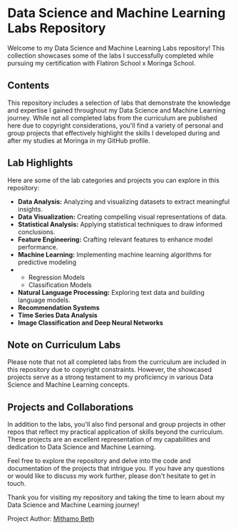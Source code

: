 # Data Science and Machine Learning Labs Repository

Welcome to my Data Science and Machine Learning Labs repository! This collection showcases some of the labs I successfully completed while pursuing my certification with Flatiron School x Moringa School.

## Contents

This repository includes a selection of labs that demonstrate the knowledge and expertise I gained throughout my Data Science and Machine Learning journey. While not all completed labs from the curriculum are published here due to copyright considerations, you'll find a variety of personal and group projects that effectively highlight the skills I developed during and after my studies at Moringa in my GitHub profile.

## Lab Highlights

Here are some of the lab categories and projects you can explore in this repository:

- **Data Analysis:** Analyzing and visualizing datasets to extract meaningful insights.
- **Data Visualization:** Creating compelling visual representations of data.
- **Statistical Analysis:** Applying statistical techniques to draw informed conclusions.
- **Feature Engineering:** Crafting relevant features to enhance model performance.
- **Machine Learning:** Implementing machine learning algorithms for predictive modeling
- - Regression Models
  - Classification Models
- **Natural Language Processing:** Exploring text data and building language models.
- **Recommendation Systems**
- **Time Series Data Analysis**
- **Image Classification and Deep Neural Networks**


## Note on Curriculum Labs

Please note that not all completed labs from the curriculum are included in this repository due to copyright constraints. However, the showcased projects serve as a strong testament to my proficiency in various Data Science and Machine Learning concepts.

## Projects and Collaborations

In addition to the labs, you'll also find personal and group projects in other repos that reflect my practical application of skills beyond the curriculum. These projects are an excellent representation of my capabilities and dedication to Data Science and Machine Learning.

Feel free to explore the repository and delve into the code and documentation of the projects that intrigue you. If you have any questions or would like to discuss my work further, please don't hesitate to get in touch.

Thank you for visiting my repository and taking the time to learn about my Data Science and Machine Learning journey!


Project Author:
[Mithamo Beth](https://github.com/Mythamor#hi-there-)
